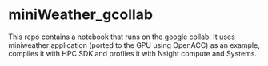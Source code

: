 # miniWeather_gcollab

This repo contains a notebook that runs on the google collab. It uses miniweather application (ported to the GPU using OpenACC) as an example, compiles it with HPC SDK and profiles it with Nsight compute and Systems.
